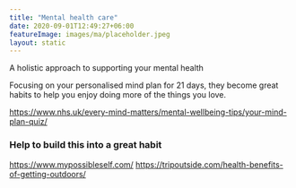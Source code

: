 ```yaml
---
title: "Mental health care"
date: 2020-09-01T12:49:27+06:00
featureImage: images/ma/placeholder.jpeg
layout: static
---
```


A holistic approach to supporting your mental health

Focusing on your personalised mind plan for 21 days, they become great habits to help you enjoy doing more of the things you love.



https://www.nhs.uk/every-mind-matters/mental-wellbeing-tips/your-mind-plan-quiz/

### Help to build this into a great habit

https://www.mypossibleself.com/
https://tripoutside.com/health-benefits-of-getting-outdoors/






